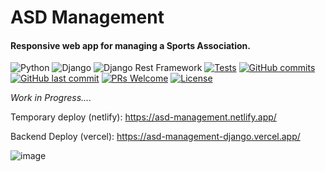 # ASD Management

#### Responsive web app for managing a Sports Association.

![Python](https://badgen.net/badge/Built%20with/Python/blue)
![Django](https://img.shields.io/badge/Built%20with-Django-092E20)
![Django Rest Framework](https://img.shields.io/badge/Built%20with-DRF-red)
[![Tests](https://github.com/aleattene/asd-management-webapp-responsive-backend-django/actions/workflows/tests.yml/badge.svg)](https://github.com/aleattene/asd-management-webapp-responsive-backend-django/actions/workflows/tests.yml)
[![GitHub commits](https://badgen.net/github/commits/aleattene/asd-management-webapp-responsive-backend-django)](https://github.com/aleattene/asd-management-webapp-responsive-backend-django/commits/)
[![GitHub last commit](https://img.shields.io/github/last-commit/aleattene/asd-management-webapp-responsive-backend-django)](https://github.com/aleattene/asd-management-webapp-responsive-backend-django/commits/)
[![PRs Welcome](https://img.shields.io/badge/PRs-welcome-brightgreen.svg?style=flat-square)](https://github.com/aleattene/asd-management-webapp-responsive-backend-django/pulls)
[![License](https://img.shields.io/github/license/aleattene/asd-management-webapp-responsive-backend-django?color=blue)](https://github.com/aleattene/asd-management-webapp-responsive-backend-django/blob/main/LICENSE)


*Work in Progress....*

Temporary deploy (netlify):
https://asd-management.netlify.app/

Backend Deploy (vercel):
https://asd-management-django.vercel.app/

![image](https://user-images.githubusercontent.com/74595044/153876039-85241269-cc8b-40ec-94db-9def28df9d5e.png)
